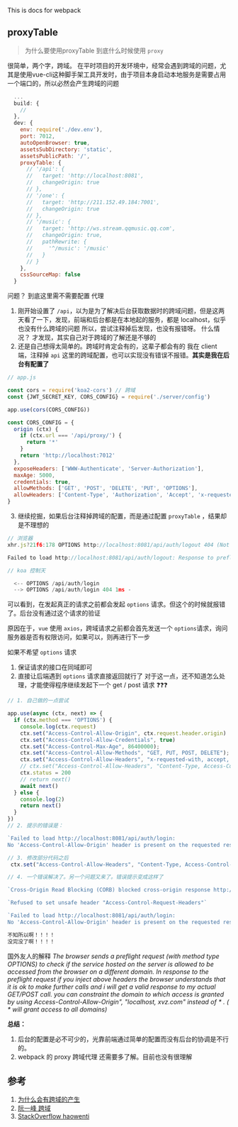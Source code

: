 This is docs for webpack

## proxyTable

> 为什么要使用proxyTable
> 到底什么时候使用 `proxy`

很简单，两个字，跨域。
在平时项目的开发环境中，经常会遇到跨域的问题，尤其是使用vue-cli这种脚手架工具开发时，由于项目本身启动本地服务是需要占用一个端口的，所以必然会产生跨域的问题

```js
  ...
  build: {
    //
  },
  dev: {
    env: require('./dev.env'),
    port: 7012,
    autoOpenBrowser: true,
    assetsSubDirectory: 'static',
    assetsPublicPath: '/',
    proxyTable: {
      // '/api': {
      //   target: 'http://localhost:8081',
      //   changeOrigin: true
      // },
      // '/one': {
      //   target: 'http://211.152.49.184:7001',
      //   changeOrigin: true
      // },
      // '/music': {
      //   target: 'http://ws.stream.qqmusic.qq.com',
      //   changeOrigin: true,
      //   pathRewrite: {
      //     '^/music': '/music'
      //   }
      // }
    },
    cssSourceMap: false
  }
```

问题？ 到底这里需不需要配置 代理

1. 刚开始设置了 `/api`，以为是为了解决后台获取数据时的跨域问题，但是这两天看了一下，发现，前端和后台都是在本地起的服务，都是 localhost，似乎也没有什么跨域的问题
  所以，尝试注释掉后发现，也没有报错呀。
  什么情况？
  才发现，其实自己对于跨域的了解还是不够的
2. 还是自己想得太简单的。跨域时肯定会有的，这辈子都会有的
  我在 client 端，注释掉 `api` 这里的跨域配置，也可以实现没有错误不报错。**其实是我在后台有配置了**

```js
// app.js

const cors = require('koa2-cors') // 跨域
const {JWT_SECRET_KEY, CORS_CONFIG} = require('./server/config')

app.use(cors(CORS_CONFIG))

const CORS_CONFIG = {
  origin (ctx) {
    if (ctx.url === '/api/proxy/') {
      return '*'
    }
    return 'http://localhost:7012'
  },
  exposeHeaders: ['WWW-Authenticate', 'Server-Authorization'],
  maxAge: 5000,
  credentials: true,
  allowMethods: ['GET', 'POST', 'DELETE', 'PUT', 'OPTIONS'],
  allowHeaders: ['Content-Type', 'Authorization', 'Accept', 'x-requested-with', 'origin']
}
```

3. 继续挖掘，如果后台注释掉跨域的配置，而是通过配置 `proxyTable` ，结果却是不理想的

```js
// 浏览器
xhr.js?21f6:178 OPTIONS http://localhost:8081/api/auth/logout 404 (Not Found)

Failed to load http://localhost:8081/api/auth/logout: Response to preflight request doesn't pass access control check: No 'Access-Control-Allow-Origin' header is present on the requested resource. Origin 'http://localhost:7012' is therefore not allowed access. The response had HTTP status code 404.

// koa 控制天

  <-- OPTIONS /api/auth/login
  --> OPTIONS /api/auth/login 404 1ms -
```

可以看到，在发起真正的请求之前都会发起 `options` 请求。但这个的时候就报错了。后台没有通过这个请求的验证

原因在于，`vue` 使用 `axios`，跨域请求之前都会首先发送一个 `options`请求，询问服务器是否有权限访问，如果可以，则再进行下一步

  如果不希望 `options` 请求
  1. 保证请求的接口在同域即可
  2. 直接让后端遇到 `options` 请求直接返回就行了
      对于这一点，还不知道怎么处理，才能使得程序继续发起下一个 get / post 请求 ❓❓❓

```js
// 1. 自己做的一点尝试

app.use(async (ctx, next) => {
  if (ctx.method === 'OPTIONS') {
    console.log(ctx.request)
    ctx.set("Access-Control-Allow-Origin", ctx.request.header.origin)
    ctx.set("Access-Control-Allow-Credentials", true)
    ctx.set("Access-Control-Max-Age", 86400000);
    ctx.set("Access-Control-Allow-Methods", "GET, PUT, POST, DELETE");
    ctx.set("Access-Control-Allow-Headers", "x-requested-with, accept, origin, content-type");
    // ctx.set("Access-Control-Allow-Headers", "Content-Type, Access-Control-Allow-Headers, Authorization, X-Requested-With");
    ctx.status = 200
    // return next()
    await next()
  } else {
    console.log(2)
    return next()
  }
})
// 2. 提示的错误是：

`Failed to load http://localhost:8081/api/auth/login: 
No 'Access-Control-Allow-Origin' header is present on the requested resource. Origin 'http://localhost:7012' is therefore not allowed access.`

// 3. 修改部分代码之后
 ctx.set("Access-Control-Allow-Headers", "Content-Type, Access-Control-Allow-Headers, Authorization, X-Requested-With");

// 4. 一个错误解决了。另一个问题又来了。错误提示变成这样了

`Cross-Origin Read Blocking (CORB) blocked cross-origin response http://localhost:8081/api/auth/login with MIME type application/json. See https://www.chromestatus.com/feature/5629709824032768 for more details.`

`Refused to set unsafe header "Access-Control-Request-Headers"`

`Failed to load http://localhost:8081/api/auth/login: 
No 'Access-Control-Allow-Origin' header is present on the requested resource. Origin 'http://localhost:7012' is therefore not allowed access.`

不知所以啊！！！！
没完没了啊！！！！
```

国外友人的解释
*The browser sends a preflight request (with method type OPTIONS) to check if the service hosted on the server is allowed to be accessed from the browser on a different domain. In response to the preflight request if you inject above headers the browser understands that it is ok to make further calls and i will get a valid response to my actual GET/POST call. you can constraint the domain to which access is granted by using Access-Control-Allow-Origin", "localhost, xvz.com" instead of * . ( * will grant access to all domains)*


**总结：**
1. 后台的配置是必不可少的，光靠前端通过简单的配置而没有后台的协调是不行的。
2. webpack 的 proxy 跨域代理 还需要多了解。目前也没有很理解


## 参考

1. [为什么会有跨域的产生](https://blog.csdn.net/qq_27868533/article/details/79127172)
2. [阮一峰 跨域](http://www.ruanyifeng.com/blog/2016/04/cors.html)
3. [StackOverflow haowenti](https://stackoverflow.com/questions/32500073/request-header-field-access-control-allow-headers-is-not-allowed-by-itself-in-pr)